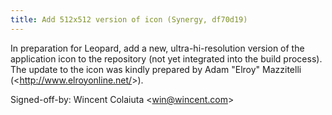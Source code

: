 ```yaml
---
title: Add 512x512 version of icon (Synergy, df70d19)
---
```


In preparation for Leopard, add a new, ultra-hi-resolution version of the application icon to the repository (not yet integrated into the build process). The update to the icon was kindly prepared by Adam "Elroy" Mazzitelli (&lt;http://www.elroyonline.net/&gt;).

Signed-off-by: Wincent Colaiuta &lt;win@wincent.com&gt;
